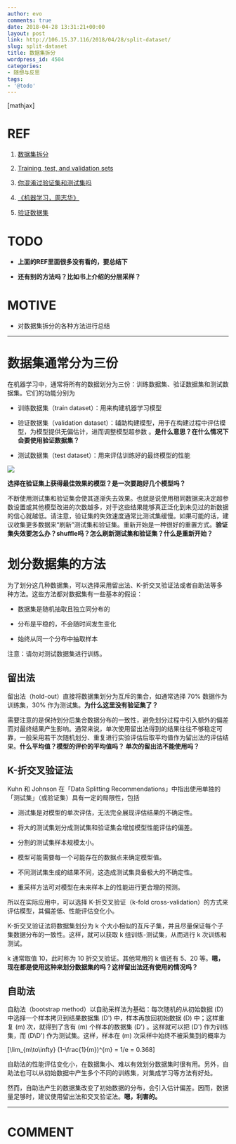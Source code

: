 ```yaml
---
author: evo
comments: true
date: 2018-04-28 13:31:21+00:00
layout: post
link: http://106.15.37.116/2018/04/28/split-dataset/
slug: split-dataset
title: 数据集拆分
wordpress_id: 4504
categories:
- 随想与反思
tags:
- '@todo'
---
```


<!-- more -->

[mathjax]


# REF





 	
  1. [数据集拆分](https://feisky.xyz/machine-learning/basic/datasets.html)

 	
  2. [Training, test, and validation sets](https://en.wikipedia.org/wiki/Training,_test,_and_validation_sets)

 	
  3. [你混淆过验证集和测试集吗](https://www.jiqizhixin.com/articles/2017-07-24-8)

 	
  4. [《机器学习，周志华》](https://cs.nju.edu.cn/zhouzh/zhouzh.files/publication/MLbook2016.htm)

 	
  5. [验证数据集](https://developers.google.com/machine-learning/crash-course/validation/video-lecture)




# TODO





 	
  * **上面的REF里面很多没有看的，要总结下**

 	
  * **还有别的方法吗？比如书上介绍的分层采样？**




# MOTIVE





 	
  * 对数据集拆分的各种方法进行总结





* * *





# 数据集通常分为三份


在机器学习中，通常将所有的数据划分为三份：训练数据集、验证数据集和测试数据集。它们的功能分别为



 	
  * 训练数据集（train dataset）：用来构建机器学习模型

 	
  * 验证数据集（validation dataset）：辅助构建模型，用于在构建过程中评估模型，为模型提供无偏估计，进而调整模型超参数 。**是什么意思？在什么情况下会要使用验证数据集？**

 	
  * 测试数据集（test dataset）：用来评估训练好的最终模型的性能




![](http://106.15.37.116/wp-content/uploads/2018/04/img_5ae4739b81fc5.png)


**选择在验证集上获得最佳效果的模型？是一次要跑好几个模型吗？**

不断使用测试集和验证集会使其逐渐失去效果。也就是说使用相同数据来决定超参数设置或其他模型改进的次数越多，对于这些结果能够真正泛化到未见过的新数据的信心就越低。请注意，验证集的失效速度通常比测试集缓慢。如果可能的话，建议收集更多数据来“刷新”测试集和验证集。重新开始是一种很好的重置方式。**验证集失效要怎么办？shuffle吗？怎么刷新测试集和验证集？什么是重新开始？**




# 划分数据集的方法


为了划分这几种数据集，可以选择采用留出法、K-折交叉验证法或者自助法等多种方法。这些方法都对数据集有一些基本的假设：



 	
  * 数据集是随机抽取且独立同分布的

 	
  * 分布是平稳的，不会随时间发生变化

 	
  * 始终从同一个分布中抽取样本


注意：请勿对测试数据集进行训练。


## 留出法


留出法（hold-out）直接将数据集划分为互斥的集合，如通常选择 70% 数据作为训练集，30% 作为测试集。**为什么这里没有验证集了？**

需要注意的是保持划分后集合数据分布的一致性，避免划分过程中引入额外的偏差而对最终结果产生影响。通常来说，单次使用留出法得到的结果往往不够稳定可靠，一般采用若干次随机划分、重复进行实验评估后取平均值作为留出法的评估结果。**什么平均值？模型的评价的平均值吗？ 单次的留出法不能使用吗？**


## K-折交叉验证法


Kuhn 和 Johnson 在「Data Splitting Recommendations」中指出使用单独的「测试集」（或验证集）具有一定的局限性，包括



 	
  * 测试集是对模型的单次评估，无法完全展现评估结果的不确定性。

 	
  * 将大的测试集划分成测试集和验证集会增加模型性能评估的偏差。

 	
  * 分割的测试集样本规模太小。

 	
  * 模型可能需要每一个可能存在的数据点来确定模型值。

 	
  * 不同测试集生成的结果不同，这造成测试集具备极大的不确定性。

 	
  * 重采样方法可对模型在未来样本上的性能进行更合理的预测。


所以在实际应用中，可以选择 K-折交叉验证（k-fold cross-validation）的方式来评估模型，其偏差低、性能评估变化小。

K-折交叉验证法将数据集划分为 k 个大小相似的互斥子集，并且尽量保证每个子集数据分布的一致性。这样，就可以获取 k 组训练-测试集，从而进行 k 次训练和测试。

k 通常取值 10，此时称为 10 折交叉验证。其他常用的 k 值还有 5、20 等。**嗯，现在都是使用这种来划分数据集的吗？这样留出法还有使用的情况吗？**


## 自助法


自助法（bootstrap method）以自助采样法为基础：每次随机的从初始数据 \(D\) 中选择一个样本拷贝到结果数据集 \(D'\) 中，样本再放回初始数据 \(D\) 中；这样重复 \(m\) 次，就得到了含有 \(m\) 个样本的数据集 \(D'\) 。这样就可以把 \(D'\) 作为训练集，而 \(D\\D'\) 作为测试集。这样，样本在 \(m\) 次采样中始终不被采集到的概率为

\[\lim_{m\to\infty} (1-\frac{1}{m})^{m} = 1/e = 0.368\]

自助法的性能评估变化小，在数据集小、难以有效划分数据集时很有用。另外，自助法也可以从初始数据中产生多个不同的训练集，对集成学习等方法有好处。

然而，自助法产生的数据集改变了初始数据的分布，会引入估计偏差。因而，数据量足够时，建议使用留出法和交叉验证法。**嗯，利害的。**







* * *





# COMMENT



